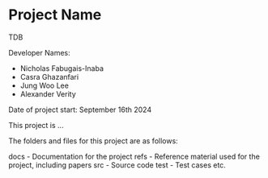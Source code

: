 # Project Name
TDB

Developer Names:
- Nicholas Fabugais-Inaba
- Casra Ghazanfari
- Jung Woo Lee
- Alexander Verity

Date of project start:
September 16th 2024

This project is ...

The folders and files for this project are as follows:

docs - Documentation for the project
refs - Reference material used for the project, including papers
src - Source code
test - Test cases
etc.
